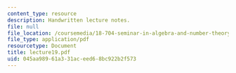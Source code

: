 ```yaml
---
content_type: resource
description: Handwritten lecture notes.
file: null
file_location: /coursemedia/18-704-seminar-in-algebra-and-number-theory-rational-points-on-elliptic-curves-fall-2004/045aa98961a331aceed68bc922b2f573_lecture19.pdf
file_type: application/pdf
resourcetype: Document
title: lecture19.pdf
uid: 045aa989-61a3-31ac-eed6-8bc922b2f573
---
```

